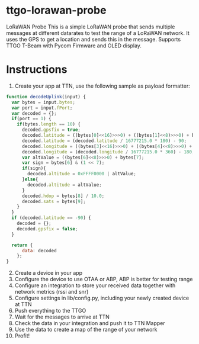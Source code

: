 # ttgo-lorawan-probe
LoRaWAN Probe
This is a simple LoRaWAN probe that sends multiple messages at different datarates to test the range of a LoRaWAN network.
It uses the GPS to get a location and sends this in the message.
Supports TTGO T-Beam with Pycom Firmware and OLED display.

# Instructions
1. Create your app at TTN, use the following sample as payload formatter:

```javascript
function decodeUplink(input) {
  var bytes = input.bytes;
  var port = input.fPort;
  var decoded = {};
  if(port == 1) {
    if(bytes.length == 10) {
      decoded.gpsfix = true;
      decoded.latitude = ((bytes[0]<<16)>>>0) + ((bytes[1]<<8)>>>0) + bytes[2];
      decoded.latitude = (decoded.latitude / 16777215.0 * 180) - 90;
      decoded.longitude = ((bytes[3]<<16)>>>0) + ((bytes[4]<<8)>>>0) + bytes[5];
      decoded.longitude = (decoded.longitude / 16777215.0 * 360) - 180;
      var altValue = ((bytes[6]<<8)>>>0) + bytes[7];
      var sign = bytes[6] & (1 << 7);
      if(sign){
        decoded.altitude = 0xFFFF0000 | altValue;
      }else{
        decoded.altitude = altValue;
      }
      decoded.hdop = bytes[8] / 10.0;
      decoded.sats = bytes[9];
    } 
  }
  if (decoded.latitude == -90) {
    decoded = {};
    decoded.gpsfix = false;
  }

  return {
      data: decoded
    };
}
```
2. Create a device in your app
3. Configure the device to use OTAA or ABP, ABP is better for testing range
4. Configure an integration to store your received data together with network metrics (rssi and snr)
5. Configure settings in lib/config.py, including your newly created device at TTN
6. Push everything to the TTGO
7. Wait for the messages to arrive at TTN
8. Check the data in your integration and push it to TTN Mapper
9. Use the data to create a map of the range of your network
10. Profit!
